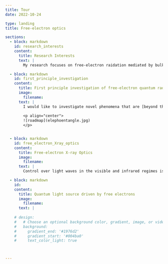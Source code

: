 ```yaml
---
title: Tour
date: 2022-10-24

type: landing
title: Free-electron optics

sections:
  - block: markdown
    id: research_interests
    content:
      title: Research Interests
      text: |
        My research focuses on free-electron raidation mediated by bulk and nanophotonic materials. In particular, we strive to deepen our unerstanding of quantum science in the field, and propose new applications based on the quantum materials and quantum technologies. ![roadmap](Research_dir.jpg) 

  - block: markdown
    id: first_principle_investigation
    content:
      title: First principle investigation of free-electron quantum radiation
      image:        
        filename: 
      text: |
        I would like to investigate novel phenomena that are [beyond the current understanding](/tag/fundamental-breakthrough/) in the field of free-electron radiation. In particular, I am interested in studying the radiation generated by quantum electrons. The quantum properties of free electrons have been widely explored in the field of electron microscopy, following Nobel Laureate [Ahmed Zewail's](https://en.wikipedia.org/wiki/Ahmed_Zewail) research on free electrons interacting with the near-field of light in 2009. The quantum aspect of free electrons could generate [novel electron radition phenomena](/tag/free-electron-quantum-optics/) and revolutionize the next generation of compact light sources.
        
        <p align="center">
        ![roadmap](elephoentangle.jpg)
        </p>


  - block: markdown
    id: free_electron_Xray_optics
    content:
      title: Free-electron X-ray Optics
      image:        
        filename: 
      text: |
        Control over light waves in the visible and infrared regimes is ubiquitous in a vast range of applications, and typically relies on widely available optical components. However, analogous optical elements for X-rays are usually inefficient and challenging to fabricate. We propose [generating shaped X-rays](/tag/free-electron-x-ray-optics/) directly from free electrons interacting with nanomaterials. X-ray focused beam and Airy beams have proposed, mediated by van der Waals heterostructures. Looking forward, we aim to develop novel schemes that help bypass the noted limitations of current X-ray optics technology. 

  - block: markdown
    id: 
    content:
      title: Quantum light source driven by free electrons
      image:        
        filename: 
      text: | 
      
    # design:
    #   # Choose an optional background color, gradient, image, or video
    #   background:
    #     gradient_end: '#1976d2'
    #     gradient_start: '#004ba0'
    #     text_color_light: true



---
```

